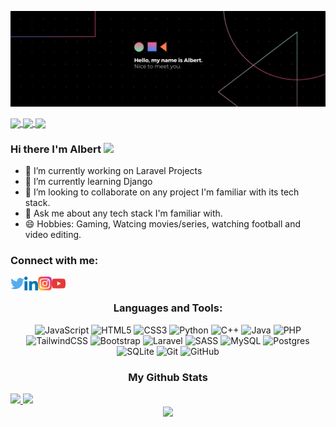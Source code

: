[![MasterHead](img/Banner.png)](https://github.com/AlbertSigsbert)

<a href="https://badges.pufler.dev">
  <img align="center" src="https://badges.pufler.dev/visits/AlbertSigsbert/AlbertSigsbert" />
</a>

<a href="https://badges.pufler.dev">
  <img align="center" src="https://badges.pufler.dev/repos/AlbertSigsbert" />
</a>

<a href="https://badges.pufler.dev">
  <img align="center" src="https://badges.pufler.dev/commits/monthly/AlbertSigsbert" />
</a>
 
 
 
  


### Hi there I'm Albert <img src="https://media.giphy.com/media/hvRJCLFzcasrR4ia7z/giphy.gif" width="25px">

- 🔭 I’m currently working on Laravel Projects
- 🌱 I’m currently learning Django
- 👯 I’m looking to collaborate on any project I'm familiar with its tech stack.
- 💬 Ask me about any tech stack I'm familiar with.
- 😄 Hobbies: Gaming, Watcing movies/series, watching football and video editing.

<!--  [![Readme Quotes](https://quotes-github-readme.vercel.app/api?type=horizontal)](https://github.com/piyushsuthar/github-readme-quotes) -->

<h3 align="left">Connect with me:</h3>
<p align="left">
<a href="https://twitter.com/albert_sigsbert/" target="_blank" rel="noopener noreferrer">
  <img align="left" alt="Albert's Twitter" width="22px" src="img/twitter.svg" />
</a>
<a href="https://www.linkedin.com/in/albertsigsbert/" target="_blank" rel="noopener noreferrer">
  <img align="left" alt="Albert's LinkedIn" width="22px" src="img/linkedin.svg" />
</a>
<a href="https://www.instagram.com/albert_sigsbert/" target="_blank" rel="noopener noreferrer">
  <img align="left" alt="Albert's Instagram" width="22px" src="img/instagram.svg" />
</a>
<a href="#" target="_blank" rel="noopener noreferrer">
  <img align="left" alt="Albert's Youtube" width="22px" src="img/youtube.svg" />
</a>
</p>
  &nbsp;
<h3 align="center">Languages and Tools:</h3>
<p align="center">
<img alt="JavaScript" src="https://img.shields.io/badge/javascript-%23323330.svg?style=for-the-badge&logo=javascript&logoColor=%23F7DF1E"/>
<img alt="HTML5" src="https://img.shields.io/badge/html5-%23E34F26.svg?style=for-the-badge&logo=html5&logoColor=white"/>
<img alt="CSS3" src="https://img.shields.io/badge/css3-%231572B6.svg?style=for-the-badge&logo=css3&logoColor=white"/>
<img alt="Python" src="https://img.shields.io/badge/python-%2314354C.svg?style=for-the-badge&logo=python&logoColor=white"/>
<img alt="C++" src="https://img.shields.io/badge/c++-%2300599C.svg?style=for-the-badge&logo=c%2B%2B&logoColor=white"/>
<img alt="Java" src="https://img.shields.io/badge/java-%23ED8B00.svg?style=for-the-badge&logo=java&logoColor=white"/>
<img alt="PHP" src="https://img.shields.io/badge/php-%23777BB4.svg?style=for-the-badge&logo=php&logoColor=white"/>
<img alt="TailwindCSS" src="https://img.shields.io/badge/tailwindcss-%2338B2AC.svg?style=for-the-badge&logo=tailwind-css&logoColor=white"/>
 <img alt="Bootstrap" src="https://img.shields.io/badge/bootstrap-%23563D7C.svg?style=for-the-badge&logo=bootstrap&logoColor=white"/>
 <img alt="Laravel" src="https://img.shields.io/badge/laravel-%23FF2D20.svg?style=for-the-badge&logo=laravel&logoColor=white"/>
 <img alt="SASS" src="https://img.shields.io/badge/SASS-hotpink.svg?style=for-the-badge&logo=SASS&logoColor=white"/>
 <img alt="MySQL" src="https://img.shields.io/badge/mysql-%2300f.svg?style=for-the-badge&logo=mysql&logoColor=white"/>
 <img alt="Postgres" src ="https://img.shields.io/badge/postgres-%23316192.svg?style=for-the-badge&logo=postgresql&logoColor=white"/>
 	<img alt="SQLite" src ="https://img.shields.io/badge/sqlite-%2307405e.svg?style=for-the-badge&logo=sqlite&logoColor=white"/>
   <img alt="Git" src="https://img.shields.io/badge/git-%23F05033.svg?style=for-the-badge&logo=git&logoColor=white"/>
   <img alt="GitHub" src="https://img.shields.io/badge/github-%23121011.svg?style=for-the-badge&logo=github&logoColor=white"/>
</p>
<h3 align="center">My Github Stats</h3>

<a href="https://git.io/streak-stats">
  <img src="http://github-readme-streak-stats.herokuapp.com?user=AlbertSigsbert&theme=tokyonight&fire=e25822&hide_border=true" />
</a>

<a href="https://github.com/anuraghazra/github-readme-stats">
  <img src="https://github-readme-stats.vercel.app/api?username=AlbertSigsbert&show_icons=true&theme=tokyonight&hide_border=true" />
</a>

<div align="center">
  <a href="https://github.com/anuraghazra/github-readme-stats">
  <img align="center" src="https://github-readme-stats.vercel.app/api/top-langs/?username=AlbertSigsbert&theme=tokyonight&layout=compact&hide_border=true&hide=sass,html" />
</a>
</div>

